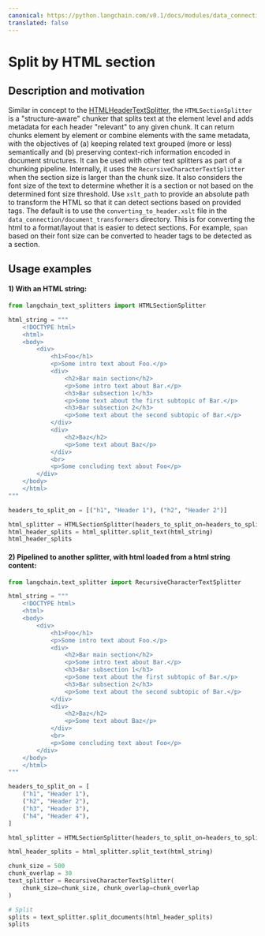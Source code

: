 ```yaml
---
canonical: https://python.langchain.com/v0.1/docs/modules/data_connection/document_transformers/HTML_section_aware_splitter
translated: false
---
```


# Split by HTML section

## Description and motivation

Similar in concept to the [HTMLHeaderTextSplitter](/docs/modules/data_connection/document_transformers/HTML_header_metadata), the `HTMLSectionSplitter` is a "structure-aware" chunker that splits text at the element level and adds metadata for each header "relevant" to any given chunk. It can return chunks element by element or combine elements with the same metadata, with the objectives of (a) keeping related text grouped (more or less) semantically and (b) preserving context-rich information encoded in document structures. It can be used with other text splitters as part of a chunking pipeline. Internally, it uses the `RecursiveCharacterTextSplitter` when the section size is larger than the chunk size. It also considers the font size of the text to determine whether it is a section or not based on the determined font size threshold. Use `xslt_path` to provide an absolute path to transform the HTML so that it can detect sections based on provided tags. The default is to use the `converting_to_header.xslt` file in the `data_connection/document_transformers` directory. This is for converting the html to a format/layout that is easier to detect sections. For example, `span` based on their font size can be converted to header tags to be detected as a section.

## Usage examples

#### 1) With an HTML string:

```python
from langchain_text_splitters import HTMLSectionSplitter

html_string = """
    <!DOCTYPE html>
    <html>
    <body>
        <div>
            <h1>Foo</h1>
            <p>Some intro text about Foo.</p>
            <div>
                <h2>Bar main section</h2>
                <p>Some intro text about Bar.</p>
                <h3>Bar subsection 1</h3>
                <p>Some text about the first subtopic of Bar.</p>
                <h3>Bar subsection 2</h3>
                <p>Some text about the second subtopic of Bar.</p>
            </div>
            <div>
                <h2>Baz</h2>
                <p>Some text about Baz</p>
            </div>
            <br>
            <p>Some concluding text about Foo</p>
        </div>
    </body>
    </html>
"""

headers_to_split_on = [("h1", "Header 1"), ("h2", "Header 2")]

html_splitter = HTMLSectionSplitter(headers_to_split_on=headers_to_split_on)
html_header_splits = html_splitter.split_text(html_string)
html_header_splits
```

#### 2) Pipelined to another splitter, with html loaded from a html string content:

```python
from langchain.text_splitter import RecursiveCharacterTextSplitter

html_string = """
    <!DOCTYPE html>
    <html>
    <body>
        <div>
            <h1>Foo</h1>
            <p>Some intro text about Foo.</p>
            <div>
                <h2>Bar main section</h2>
                <p>Some intro text about Bar.</p>
                <h3>Bar subsection 1</h3>
                <p>Some text about the first subtopic of Bar.</p>
                <h3>Bar subsection 2</h3>
                <p>Some text about the second subtopic of Bar.</p>
            </div>
            <div>
                <h2>Baz</h2>
                <p>Some text about Baz</p>
            </div>
            <br>
            <p>Some concluding text about Foo</p>
        </div>
    </body>
    </html>
"""

headers_to_split_on = [
    ("h1", "Header 1"),
    ("h2", "Header 2"),
    ("h3", "Header 3"),
    ("h4", "Header 4"),
]

html_splitter = HTMLSectionSplitter(headers_to_split_on=headers_to_split_on)

html_header_splits = html_splitter.split_text(html_string)

chunk_size = 500
chunk_overlap = 30
text_splitter = RecursiveCharacterTextSplitter(
    chunk_size=chunk_size, chunk_overlap=chunk_overlap
)

# Split
splits = text_splitter.split_documents(html_header_splits)
splits
```